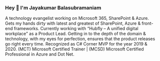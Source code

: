 ### Hey 👋 I'm Jayakumar Balasubramaniam

A technology evangelist working on Microsoft 365, SharePoint & Azure. Gets my hands dirty with latest and greatest of SharePoint, Azure & front-end frameworks. Currently working with “Hubfly – A unified digital workplace” as a Product Lead. Getting in to the depth of the domain & technology, with my eyes for perfection, ensures that the product releases go right every time. Recognized as C# Corner MVP for the year 2019 & 2020. (MCT) Microsoft Certified Trainer | (MCSD) Microsoft Certified Professional in Azure and Dot Net. 

<!--
**JayakumarB/JayakumarB** is a ✨ _special_ ✨ repository because its `README.md` (this file) appears on your GitHub profile.

Here are some ideas to get you started:

- 🔭 I’m currently working on ...
- 🌱 I’m currently learning ...
- 👯 I’m looking to collaborate on ...
- 🤔 I’m looking for help with ...
- 💬 Ask me about ...
- 📫 How to reach me: ...
- 😄 Pronouns: ...
- ⚡ Fun fact: ...
-->
